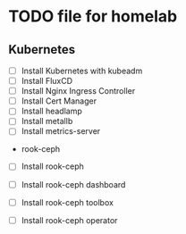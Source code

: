 # TODO file for homelab

## Kubernetes
- [ ] Install Kubernetes with kubeadm
- [ ] Install FluxCD
- [ ] Install Nginx Ingress Controller
- [ ] Install Cert Manager
- [ ] Install headlamp
- [ ] Install metallb
- [ ] Install metrics-server

- rook-ceph
- [ ] Install rook-ceph
- [ ] Install rook-ceph dashboard
- [ ] Install rook-ceph toolbox
- [ ] Install rook-ceph operator

